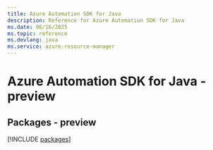 ```yaml
---
title: Azure Automation SDK for Java
description: Reference for Azure Automation SDK for Java
ms.date: 06/16/2025
ms.topic: reference
ms.devlang: java
ms.service: azure-resource-manager
---
```

# Azure Automation SDK for Java - preview
## Packages - preview
[!INCLUDE [packages](automation-index.md)]